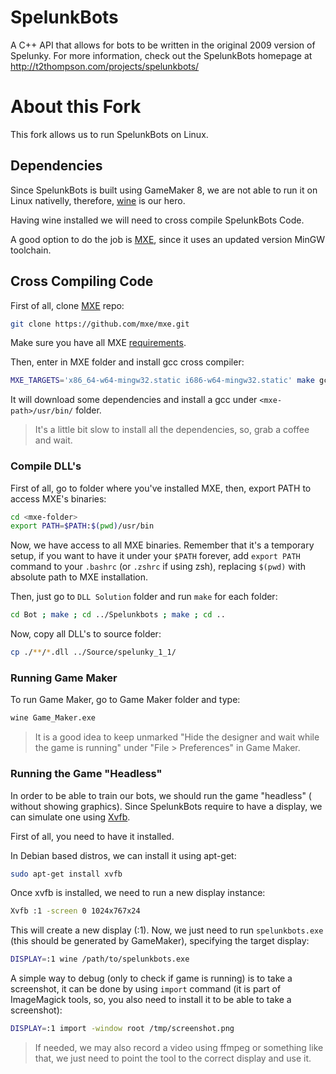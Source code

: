 SpelunkBots
===========

A C++ API that allows for bots to be written in the original 2009 version of Spelunky.
For more information, check out the SpelunkBots homepage at http://t2thompson.com/projects/spelunkbots/

# About this Fork

This fork allows us to run SpelunkBots on Linux.

## Dependencies

Since SpelunkBots is built using GameMaker 8, we are not able to run it on Linux
nativelly, therefore, [wine](https://www.winehq.org/) is our hero.

Having wine installed we will need to cross compile SpelunkBots Code.

A good option to do the job is [MXE](http://mxe.cc), since it uses an updated
version MinGW toolchain.

## Cross Compiling Code

First of all, clone [MXE](http://mxe.cc/#download) repo:

```bash
git clone https://github.com/mxe/mxe.git
```

Make sure you have all MXE [requirements](http://mxe.cc/#requirements).

Then, enter in MXE folder and install gcc cross compiler:

```bash
MXE_TARGETS='x86_64-w64-mingw32.static i686-w64-mingw32.static' make gcc
```

It will download some dependencies and install a gcc under `<mxe-path>/usr/bin/`
folder.

> It's a little bit slow to install all the dependencies, so, grab a coffee and
> wait.

### Compile DLL's

First of all, go to folder where you've installed MXE, then, export PATH to
access MXE's binaries:

```bash
cd <mxe-folder>
export PATH=$PATH:$(pwd)/usr/bin
```

Now, we have access to all MXE binaries. Remember that it's a temporary setup,
if you want to have it under your `$PATH` forever, add `export PATH` command to
your `.bashrc` (or `.zshrc` if using zsh), replacing `$(pwd)` with absolute path
to MXE installation.

Then, just go to `DLL Solution` folder and run `make` for each folder:

```bash
cd Bot ; make ; cd ../Spelunkbots ; make ; cd ..
```

Now, copy all DLL's to source folder:

```bash
cp ./**/*.dll ../Source/spelunky_1_1/
```

### Running Game Maker

To run Game Maker, go to Game Maker folder and type:

```bash
wine Game_Maker.exe
```

> It is a good idea to keep unmarked "Hide the designer and wait while the game
> is running" under "File > Preferences" in Game Maker.

### Running the Game "Headless"

In order to be able to train our bots, we should run the game "headless" (
without showing graphics). Since SpelunkBots require to have a display, we can
simulate one using [Xvfb](https://www.x.org/archive/X11R7.6/doc/man/man1/Xvfb.1.xhtml).

First of all, you need to have it installed.

In Debian based distros, we can install it using apt-get:

```bash
sudo apt-get install xvfb
```

Once xvfb is installed, we need to run a new display instance:

```bash
Xvfb :1 -screen 0 1024x767x24
```

This will create a new display (:1). Now, we just need to run `spelunkbots.exe`
(this should be generated by GameMaker), specifying the target display:

```bash
DISPLAY=:1 wine /path/to/spelunkbots.exe
```

A simple way to debug (only to check if game is running) is to take a
screenshot, it can be done by using `import` command (it is part of
ImageMagick tools, so, you also need to install it to be able to take a
screenshot):

```bash
DISPLAY=:1 import -window root /tmp/screenshot.png
```

> If needed, we may also record a video using ffmpeg or something like that,
> we just need to point the tool to the correct display and use it.
